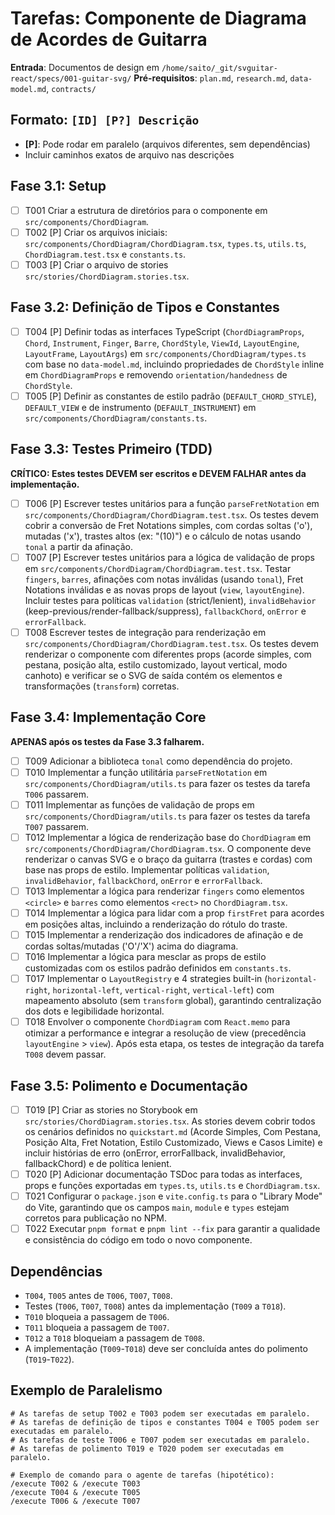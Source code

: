 # Tarefas: Componente de Diagrama de Acordes de Guitarra

**Entrada**: Documentos de design em `/home/saito/_git/svguitar-react/specs/001-guitar-svg/`
**Pré-requisitos**: `plan.md`, `research.md`, `data-model.md`, `contracts/`

## Formato: `[ID] [P?] Descrição`

- **[P]**: Pode rodar em paralelo (arquivos diferentes, sem dependências)
- Incluir caminhos exatos de arquivo nas descrições

## Fase 3.1: Setup

- [ ] T001 Criar a estrutura de diretórios para o componente em `src/components/ChordDiagram`.
- [ ] T002 [P] Criar os arquivos iniciais: `src/components/ChordDiagram/ChordDiagram.tsx`, `types.ts`, `utils.ts`, `ChordDiagram.test.tsx` e `constants.ts`.
- [ ] T003 [P] Criar o arquivo de stories `src/stories/ChordDiagram.stories.tsx`.

## Fase 3.2: Definição de Tipos e Constantes

- [ ] T004 [P] Definir todas as interfaces TypeScript (`ChordDiagramProps`, `Chord`, `Instrument`, `Finger`, `Barre`, `ChordStyle`, `ViewId`, `LayoutEngine`, `LayoutFrame`, `LayoutArgs`) em `src/components/ChordDiagram/types.ts` com base no `data-model.md`, incluindo propriedades de `ChordStyle` inline em `ChordDiagramProps` e removendo `orientation/handedness` de `ChordStyle`.
- [ ] T005 [P] Definir as constantes de estilo padrão (`DEFAULT_CHORD_STYLE`), `DEFAULT_VIEW` e de instrumento (`DEFAULT_INSTRUMENT`) em `src/components/ChordDiagram/constants.ts`.

## Fase 3.3: Testes Primeiro (TDD)

**CRÍTICO: Estes testes DEVEM ser escritos e DEVEM FALHAR antes da implementação.**

- [ ] T006 [P] Escrever testes unitários para a função `parseFretNotation` em `src/components/ChordDiagram/ChordDiagram.test.tsx`. Os testes devem cobrir a conversão de Fret Notations simples, com cordas soltas ('o'), mutadas ('x'), trastes altos (ex: "(10)") e o cálculo de notas usando `tonal` a partir da afinação.
- [ ] T007 [P] Escrever testes unitários para a lógica de validação de props em `src/components/ChordDiagram/ChordDiagram.test.tsx`. Testar `fingers`, `barres`, afinações com notas inválidas (usando `tonal`), Fret Notations inválidas e as novas props de layout (`view`, `layoutEngine`). Incluir testes para políticas `validation` (strict/lenient), `invalidBehavior` (keep-previous/render-fallback/suppress), `fallbackChord`, `onError` e `errorFallback`.
- [ ] T008 Escrever testes de integração para renderização em `src/components/ChordDiagram/ChordDiagram.test.tsx`. Os testes devem renderizar o componente com diferentes props (acorde simples, com pestana, posição alta, estilo customizado, layout vertical, modo canhoto) e verificar se o SVG de saída contém os elementos e transformações (`transform`) corretas.

## Fase 3.4: Implementação Core

**APENAS após os testes da Fase 3.3 falharem.**

- [ ] T009 Adicionar a biblioteca `tonal` como dependência do projeto.
- [ ] T010 Implementar a função utilitária `parseFretNotation` em `src/components/ChordDiagram/utils.ts` para fazer os testes da tarefa `T006` passarem.
- [ ] T011 Implementar as funções de validação de props em `src/components/ChordDiagram/utils.ts` para fazer os testes da tarefa `T007` passarem.
- [ ] T012 Implementar a lógica de renderização base do `ChordDiagram` em `src/components/ChordDiagram/ChordDiagram.tsx`. O componente deve renderizar o canvas SVG e o braço da guitarra (trastes e cordas) com base nas props de estilo. Implementar políticas `validation`, `invalidBehavior`, `fallbackChord`, `onError` e `errorFallback`.
- [ ] T013 Implementar a lógica para renderizar `fingers` como elementos `<circle>` e `barres` como elementos `<rect>` no `ChordDiagram.tsx`.
- [ ] T014 Implementar a lógica para lidar com a prop `firstFret` para acordes em posições altas, incluindo a renderização do rótulo do traste.
- [ ] T015 Implementar a renderização dos indicadores de afinação e de cordas soltas/mutadas ('O'/'X') acima do diagrama.
- [ ] T016 Implementar a lógica para mesclar as props de estilo customizadas com os estilos padrão definidos em `constants.ts`.
- [ ] T017 Implementar o `LayoutRegistry` e 4 strategies built-in (`horizontal-right`, `horizontal-left`, `vertical-right`, `vertical-left`) com mapeamento absoluto (sem `transform` global), garantindo centralização dos dots e legibilidade horizontal.
- [ ] T018 Envolver o componente `ChordDiagram` com `React.memo` para otimizar a performance e integrar a resolução de view (precedência `layoutEngine` > `view`). Após esta etapa, os testes de integração da tarefa `T008` devem passar.

## Fase 3.5: Polimento e Documentação

- [ ] T019 [P] Criar as stories no Storybook em `src/stories/ChordDiagram.stories.tsx`. As stories devem cobrir todos os cenários definidos no `quickstart.md` (Acorde Simples, Com Pestana, Posição Alta, Fret Notation, Estilo Customizado, Views e Casos Limite) e incluir histórias de erro (onError, errorFallback, invalidBehavior, fallbackChord) e de política lenient.
- [ ] T020 [P] Adicionar documentação TSDoc para todas as interfaces, props e funções exportadas em `types.ts`, `utils.ts` e `ChordDiagram.tsx`.
- [ ] T021 Configurar o `package.json` e `vite.config.ts` para o "Library Mode" do Vite, garantindo que os campos `main`, `module` e `types` estejam corretos para publicação no NPM.
- [ ] T022 Executar `pnpm format` e `pnpm lint --fix` para garantir a qualidade e consistência do código em todo o novo componente.

## Dependências

- `T004`, `T005` antes de `T006`, `T007`, `T008`.
- Testes (`T006`, `T007`, `T008`) antes da implementação (`T009` a `T018`).
- `T010` bloqueia a passagem de `T006`.
- `T011` bloqueia a passagem de `T007`.
- `T012` a `T018` bloqueiam a passagem de `T008`.
- A implementação (`T009`-`T018`) deve ser concluída antes do polimento (`T019`-`T022`).

## Exemplo de Paralelismo

```
# As tarefas de setup T002 e T003 podem ser executadas em paralelo.
# As tarefas de definição de tipos e constantes T004 e T005 podem ser executadas em paralelo.
# As tarefas de teste T006 e T007 podem ser executadas em paralelo.
# As tarefas de polimento T019 e T020 podem ser executadas em paralelo.

# Exemplo de comando para o agente de tarefas (hipotético):
/execute T002 & /execute T003
/execute T004 & /execute T005
/execute T006 & /execute T007
```
